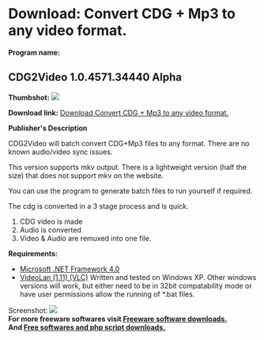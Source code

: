 # Download: Convert CDG + Mp3 to any video format.

**Program name:**

## CDG2Video 1.0.4571.34440 Alpha

  
**Thumbshot:** ![](http://www.freewarefiles.com/screenshot/cdg2video_md.jpg)   
  
**Download link:** [Download Convert CDG + Mp3 to any video format.](http://freesoftwares.boysofts.com/CDG2Video_program_78309.html)  
  


**Publisher's Description**  
  


CDG2Video will batch convert CDG+Mp3 files to any format. There are no known audio/video sync issues. 

This version supports mkv output. There is a lightweight version (half the size) that does not support mkv on the website.

You can use the program to generate batch files to run yourself if required.

The cdg is converted in a 3 stage process and is quick.

  1. CDG video is made 
  2. Audio is converted 
  3. Video & Audio are remuxed into one file. 

**Requirements:**

  * [Microsoft .NET Framework 4.0](http://www.freewarefiles.com/Microsoft-NET-Framework-4_program_55008.html)
  * [VideoLan (1.11) (VLC)](http://www.freewarefiles.com/VLC-Media-Player-VideoLAN_program_13617.html)
Written and tested on Windows XP. Other windows versions will work, but either need to be in 32bit compatability mode or have user permissions allow the running of *.bat files. 

  
  
Screenshot: ![](http://www.freewarefiles.com/screenshot/cdg2video.jpg)   
**For more freeware softwares visit [Freeware software downloads.](http://freesoftwares.boysofts.com/)**   
**And [Free softwares and php script downloads.](http://www.boysofts.com/)**
